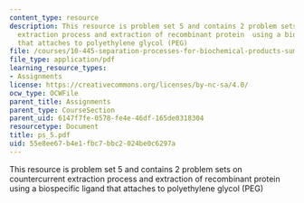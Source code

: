 ```yaml
---
content_type: resource
description: This resource is problem set 5 and contains 2 problem sets on countercurrent
  extraction process and extraction of recombinant protein  using a biospecific ligand
  that attaches to polyethylene glycol (PEG)
file: /courses/10-445-separation-processes-for-biochemical-products-summer-2005/55e8ee67b4e1fbc7bbc2024be0c6297a_ps_5.pdf
file_type: application/pdf
learning_resource_types:
- Assignments
license: https://creativecommons.org/licenses/by-nc-sa/4.0/
ocw_type: OCWFile
parent_title: Assignments
parent_type: CourseSection
parent_uid: 6147f7fe-0578-fe4e-46df-165de0318304
resourcetype: Document
title: ps_5.pdf
uid: 55e8ee67-b4e1-fbc7-bbc2-024be0c6297a
---
```

This resource is problem set 5 and contains 2 problem sets on countercurrent extraction process and extraction of recombinant protein  using a biospecific ligand that attaches to polyethylene glycol (PEG)